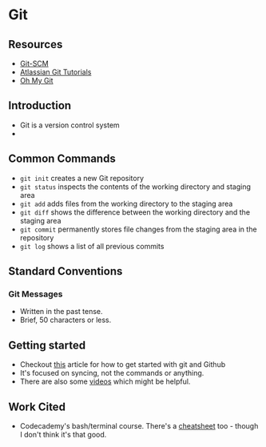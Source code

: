 # Git

## Resources

* [Git-SCM](https://git-scm.com/)
* [Atlassian Git Tutorials](https://www.atlassian.com/git/tutorials)
* [Oh My Git](https://blinry.itch.io/oh-my-git)



## Introduction

* Git is a version control system
*

## Common Commands

* `git init` creates a new Git repository
* `git status` inspects the contents of the working directory and staging area
* `git add` adds files from the working directory to the staging area
* `git diff` shows the difference between the working directory and the staging area
* `git commit` permanently stores file changes from the staging area in the repository
* `git log` shows a list of all previous commits

## Standard Conventions

### Git Messages

* Written in the past tense.
* Brief, 50 characters or less.

## Getting started

* Checkout [this](https://www.codecademy.com/paths/computer-science/tracks/cspath-development-skills/modules/learn-git-git-workflow-u/articles/f1-u3-git-setup) article for how to get started with git and Github
* It's focused on syncing, not the commands or anything.
* There are also some [videos](https://www.codecademy.com/paths/computer-science/tracks/cspath-development-skills/modules/learn-git-git-workflow-u/articles/getting-started-git-and-github) which might be helpful.

## Work Cited

* Codecademy's bash/terminal course. There's a [cheatsheet](https://www.codecademy.com/learn/paths/computer-science/tracks/cspath-development-skills/modules/learn-git-git-workflow-u/cheatsheet) too - though I don't think it's that good.
